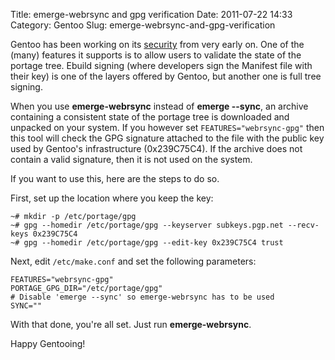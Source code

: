 Title: emerge-webrsync and gpg verification
Date: 2011-07-22 14:33
Category: Gentoo
Slug: emerge-webrsync-and-gpg-verification

Gentoo has been working on its
[security](http://www.gentoo.org/proj/en/glep/glep-0057.html) from very
early on. One of the (many) features it supports is to allow users to
validate the state of the portage tree. Ebuild signing (where developers
sign the Manifest file with their key) is one of the layers offered by
Gentoo, but another one is full tree signing.

When you use **emerge-webrsync** instead of **emerge --sync**, an
archive containing a consistent state of the portage tree is downloaded
and unpacked on your system. If you however set
`FEATURES="webrsync-gpg"` then this tool will check the GPG signature
attached to the file with the public key used by Gentoo's infrastructure
(0x239C75C4). If the archive does not contain a valid signature, then it
is not used on the system.

If you want to use this, here are the steps to do so.

First, set up the location where you keep the key:

    ~# mkdir -p /etc/portage/gpg
    ~# gpg --homedir /etc/portage/gpg --keyserver subkeys.pgp.net --recv-keys 0x239C75C4
    ~# gpg --homedir /etc/portage/gpg --edit-key 0x239C75C4 trust

Next, edit `/etc/make.conf` and set the following parameters:

    FEATURES="webrsync-gpg"
    PORTAGE_GPG_DIR="/etc/portage/gpg"
    # Disable 'emerge --sync' so emerge-webrsync has to be used
    SYNC=""

With that done, you're all set. Just run **emerge-webrsync**.

Happy Gentooing!

